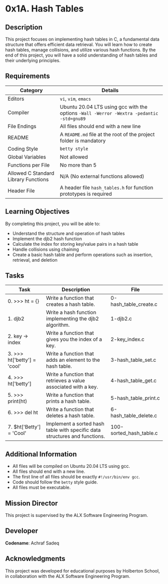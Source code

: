 # 0x1A. Hash Tables

## Description

This project focuses on implementing hash tables in C, a fundamental data structure that offers efficient data retrieval. You will learn how to create hash tables, manage collisions, and utilize various hash functions. By the end of this project, you will have a solid understanding of hash tables and their underlying principles.

## Requirements

| Category | Details |
|----------|---------|
| Editors | `vi`, `vim`, `emacs` |
| Compiler | Ubuntu 20.04 LTS using gcc with the options `-Wall -Werror -Wextra -pedantic -std=gnu89` |
| File Endings | All files should end with a new line |
| README | A `README.md` file at the root of the project folder is mandatory |
| Coding Style | `betty style` |
| Global Variables | Not allowed |
| Functions per File | No more than 5 |
| Allowed C Standard Library Functions | N/A (No external functions allowed) |
| Header File | A header file `hash_tables.h` for function prototypes is required |

## Learning Objectives

By completing this project, you will be able to:

- Understand the structure and operation of hash tables
- Implement the djb2 hash function
- Calculate the index for storing key/value pairs in a hash table
- Handle collisions using chaining
- Create a basic hash table and perform operations such as insertion, retrieval, and deletion

## Tasks

| Task | Description | File |
|------|-------------|------|
| 0. >>> ht = {} | Write a function that creates a hash table. | 0-hash_table_create.c |
| 1. djb2 | Write a hash function implementing the djb2 algorithm. | 1-djb2.c |
| 2. key -> index | Write a function that gives you the index of a key. | 2-key_index.c |
| 3. >>> ht['betty'] = 'cool' | Write a function that adds an element to the hash table. | 3-hash_table_set.c |
| 4. >>> ht['betty'] | Write a function that retrieves a value associated with a key. | 4-hash_table_get.c |
| 5. >>> print(ht) | Write a function that prints a hash table. | 5-hash_table_print.c |
| 6. >>> del ht | Write a function that deletes a hash table. | 6-hash_table_delete.c |
| 7. $ht['Betty'] = 'Cool' | Implement a sorted hash table with specific data structures and functions. | 100-sorted_hash_table.c |

## Additional Information

* All files will be compiled on Ubuntu 20.04 LTS using gcc.
* All files should end with a new line.
* The first line of all files should be exactly `#!/usr/bin/env gcc`.
* Code should follow the `betty` style guide.
* All files must be executable.

## Mission Director

This project is supervised by the ALX Software Engineering Program.

## Developer

**Codename**: Achraf Sadeq

## Acknowledgments

This project was developed for educational purposes by Holberton School, in collaboration with the ALX Software Engineering Program.

